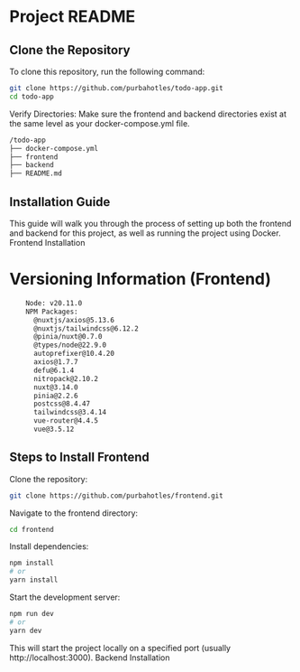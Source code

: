 # Project README

## Clone the Repository

To clone this repository, run the following command:

```bash
git clone https://github.com/purbahotles/todo-app.git
cd todo-app
```

Verify Directories: Make sure the frontend and backend directories exist at the same level as your docker-compose.yml file.

```bash
/todo-app
├── docker-compose.yml
├── frontend
├── backend
├── README.md
```

## Installation Guide

This guide will walk you through the process of setting up both the frontend and backend for this project, as well as running the project using Docker.
Frontend Installation

# Versioning Information (Frontend)
```bash
    Node: v20.11.0
    NPM Packages:
      @nuxtjs/axios@5.13.6
      @nuxtjs/tailwindcss@6.12.2
      @pinia/nuxt@0.7.0
      @types/node@22.9.0
      autoprefixer@10.4.20
      axios@1.7.7
      defu@6.1.4
      nitropack@2.10.2
      nuxt@3.14.0
      pinia@2.2.6
      postcss@8.4.47
      tailwindcss@3.4.14
      vue-router@4.4.5
      vue@3.5.12
```

## Steps to Install Frontend

Clone the repository:
```bash
git clone https://github.com/purbahotles/frontend.git
```
Navigate to the frontend directory:
```bash
cd frontend
```
Install dependencies:
```bash
npm install
# or
yarn install
```
Start the development server:
```bash
npm run dev
# or
yarn dev
```
This will start the project locally on a specified port (usually http://localhost:3000).
Backend Installation


